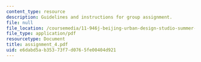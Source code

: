 ```yaml
---
content_type: resource
description: Guidelines and instructions for group assignment.
file: null
file_location: /coursemedia/11-946j-beijing-urban-design-studio-summer-2004/e6dabd5ab35373f7d0765fe00404d921_assignment_4.pdf
file_type: application/pdf
resourcetype: Document
title: assignment_4.pdf
uid: e6dabd5a-b353-73f7-d076-5fe00404d921
---
```

